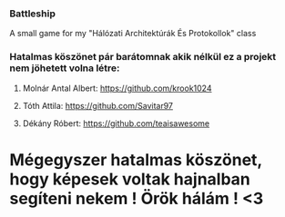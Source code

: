 ### Battleship
A small game for my "Hálózati Architektúrák És Protokollok" class


### Hatalmas köszönet pár barátomnak akik nélkül ez a projekt nem jöhetett volna létre:

1. Molnár Antal Albert: https://github.com/krook1024

2. Tóth Attila: https://github.com/Savitar97

3. Dékány Róbert: https://github.com/teaisawesome

# Mégegyszer hatalmas köszönet, hogy képesek voltak hajnalban segíteni nekem ! Örök hálám ! <3

